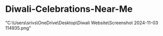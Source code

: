 # Diwali-Celebrations-Near-Me

"C:\Users\srivs\OneDrive\Desktop\Diwali Website\Screenshot 2024-11-03 114935.png"
